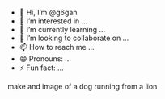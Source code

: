 - 👋 Hi, I’m @g6gan
- 👀 I’m interested in ...
- 🌱 I’m currently learning ...
- 💞️ I’m looking to collaborate on ...
- 📫 How to reach me ...
- 😄 Pronouns: ...
- ⚡ Fun fact: ...

<!---
g6gan/g6gan is a ✨ special ✨ repository because its `README.md` (this file) appears on your GitHub profile.
You can click the Preview link to take a look at your changes.
--->
make and image of a dog running from a lion
